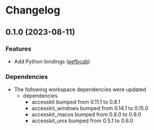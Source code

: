 # Changelog

## 0.1.0 (2023-08-11)


### Features

* Add Python bindings ([eefbcab](https://github.com/DataTriny/accesskit/commit/eefbcab8052d71044d196d22d21aff16359b7858))


### Dependencies

* The following workspace dependencies were updated
  * dependencies
    * accesskit bumped from 0.11.1 to 0.8.1
    * accesskit_windows bumped from 0.14.1 to 0.15.0
    * accesskit_macos bumped from 0.8.0 to 0.9.0
    * accesskit_unix bumped from 0.5.1 to 0.6.0
